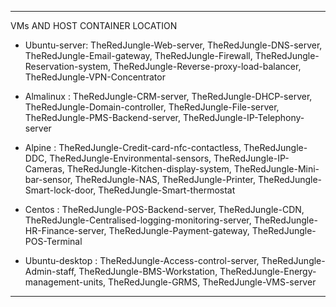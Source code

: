 --------------------------------------------------------------------------------------------------------------------------------------------------
VMs AND HOST CONTAINER LOCATION

- Ubuntu-server: TheRedJungle-Web-server, TheRedJungle-DNS-server, TheRedJungle-Email-gateway, TheRedJungle-Firewall, TheRedJungle-Reservation-system, TheRedJungle-Reverse-proxy-load-balancer, TheRedJungle-VPN-Concentrator

- Almalinux : TheRedJungle-CRM-server, TheRedJungle-DHCP-server, TheRedJungle-Domain-controller, TheRedJungle-File-server, TheRedJungle-PMS-Backend-server, TheRedJungle-IP-Telephony-server

- Alpine : TheRedJungle-Credit-card-nfc-contactless, TheRedJungle-DDC, TheRedJungle-Environmental-sensors, TheRedJungle-IP-Cameras, TheRedJungle-Kitchen-display-system, TheRedJungle-Mini-bar-sensor, TheRedJungle-NAS, TheRedJungle-Printer, TheRedJungle-Smart-lock-door, TheRedJungle-Smart-thermostat

- Centos : TheRedJungle-POS-Backend-server, TheRedJungle-CDN, TheRedJungle-Centralised-logging-monitoring-server, TheRedJungle-HR-Finance-server, TheRedJungle-Payment-gateway, TheRedJungle-POS-Terminal

- Ubuntu-desktop : TheRedJungle-Access-control-server, TheRedJungle-Admin-staff, TheRedJungle-BMS-Workstation, TheRedJungle-Energy-management-units, TheRedJungle-GRMS, TheRedJungle-VMS-server

-----------------------------------------------------------------------------------------------------------------------------------------------







